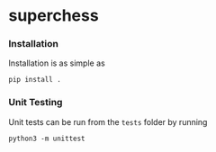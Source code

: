 # superchess

### Installation

Installation is as simple as
```
pip install .
```

### Unit Testing

Unit tests can be run from the `tests` folder by running
```
python3 -m unittest
```